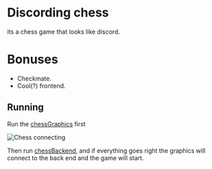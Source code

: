 # Discording chess
its a chess game that looks like discord.


# Bonuses
 - Checkmate.
 - Cool(?) frontend.
 
 
## Running

Run the [chessGraphics](https://gitlab.com/YakirOren/objecting-chess/-/raw/master/chessGraphics.exe) first 

![Chess connecting](https://gitlab.com/YakirOren/objecting-chess/-/raw/master/readmeImages/chessConnect.png)

Then run [chessBackend](https://gitlab.com/YakirOren/objecting-chess/-/raw/master/chessBackend.exe), and if everything goes right the graphics will connect to the back end and the game will start.


